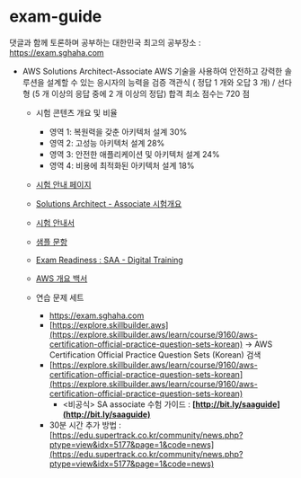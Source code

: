 # exam-guide

댓글과 함께 토론하며 공부하는 대한민국 최고의 공부장소 : 
https://exam.sghaha.com

- AWS Solutions Architect-Associate
  AWS 기술을 사용하여 안전하고 강력한 솔루션을 설계할 수 있는 응시자의 능력을 검증
  객관식 ( 정답 1 개와 오답 3 개) / 선다형 (5 개 이상의 응답 중에 2 개 이상의 정답)
  합격 최소 점수는 720 점

  - 시험 콘텐츠 개요 및 비율
    - 영역 1: 복원력을 갖춘 아키텍처 설계 30%
    - 영역 2: 고성능 아키텍처 설계 28%
    - 영역 3: 안전한 애플리케이션 및 아키텍처 설계 24%
    - 영역 4: 비용에 최적화된 아키텍처 설계 18%
  - [시험 안내 페이지](https://aws.amazon.com/ko/certification/)
  - [Solutions Architect - Associate 시험개요](https://aws.amazon.com/ko/certification/certified-solutions-architect-associate/?ch=tile&tile=getstarted)
  - [시험 안내서](https://d1.awsstatic.com/ko_KR/training-and-certification/docs-sa-assoc/AWS-Certified-Solutions-Architect-Associate_Exam-Guide.pdf)
  - [샘플 문항](https://d1.awsstatic.com/ko_KR/training-and-certification/docs-sa-assoc/AWS-Certified-Solutions-Architect-Associate_Sample-Questions.pdf)
  - [Exam Readiness : SAA - Digital Training](https://explore.skillbuilder.aws/learn/course/internal/view/elearning/6452/exam-readiness-aws-certified-solutions-architect-associate-digital-korean)
  - [AWS 개요 백서](https://d1.awsstatic.com/International/ko_KR/whitepapers/aws-overview.pdf)

  - 연습 문제 세트
    - https://exam.sghaha.com
    - [https://explore.skillbuilder.aws](https://explore.skillbuilder.aws/learn/course/9160/aws-certification-official-practice-question-sets-korean) → AWS Certification Official Practice Question Sets (Korean) 검색
    - [https://explore.skillbuilder.aws/learn/course/9160/aws-certification-official-practice-question-sets-korean](https://explore.skillbuilder.aws/learn/course/9160/aws-certification-official-practice-question-sets-korean)
        - <비공식> SA associate 수험 가이드 : **[http://bit.ly/saaguide](http://bit.ly/saaguide)**
     - 30분 시간 추가 방법 : [https://edu.supertrack.co.kr/community/news.php?ptype=view&idx=5177&page=1&code=news](https://edu.supertrack.co.kr/community/news.php?ptype=view&idx=5177&page=1&code=news)

